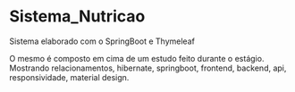 # Sistema_Nutricao

Sistema elaborado com o SpringBoot e Thymeleaf <br />

O mesmo é composto em cima de um estudo feito durante o estágio. Mostrando relacionamentos, hibernate, springboot, frontend, backend, api, responsividade, material design.
